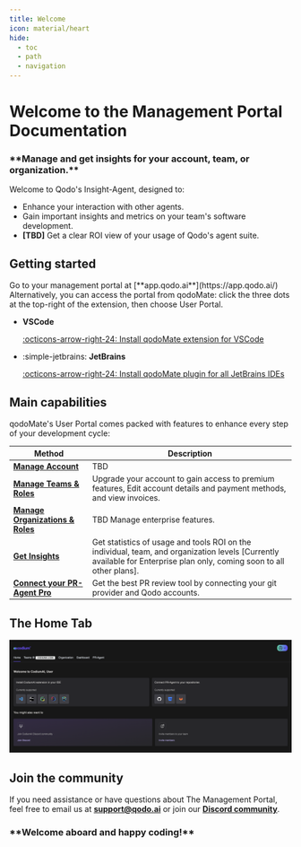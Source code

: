 ```yaml
---
title: Welcome
icon: material/heart
hide:
  - toc
  - path
  - navigation
---
```



# Welcome to the Management Portal Documentation

<h3 class="black" markdown>
**Manage and get insights for your account, team, or organization.**
</h3>

Welcome to Qodo's Insight-Agent, designed to:

- Enhance your interaction with other agents.
- Gain important insights and metrics on your team's software development.
- **[TBD]** Get a clear ROI view of your usage of Qodo's agent suite.


## Getting started

<div class="grid cards" markdown>
Go to your management portal at [**app.qodo.ai**](https://app.qodo.ai/)</div>
Alternatively, you can access the portal from qodoMate: click the three dots at the top-right of the extension, then choose User Portal.

<div class="grid cards" markdown>

-  __VSCode__ 

    [:octicons-arrow-right-24: Install qodoMate extension for VSCode](https://marketplace.visualstudio.com/items?itemName=Codium.codium)

- :simple-jetbrains: __JetBrains__ 
    
    [:octicons-arrow-right-24: Install qodoMate plugin for all JetBrains IDEs](https://plugins.jetbrains.com/plugin/21206-codiumate--code-test-and-review-with-confidence--by-codiumai)

</div>


## Main capabilities

qodoMate's User Portal comes packed with features to enhance every step of your development cycle:

| Method      | Description                          |
| ----------- | ------------------------------------ |
| **[Manage Account](./developer-and-teams-member/index.md)**  | TBD |
| **[Manage Teams & Roles](./teams-admin/index.md)** | Upgrade your account to gain access to premium features, Edit account details and payment methods, and view invoices. |
| **[Manage Organizations & Roles](./enterprise-admin/index.md)** | TBD Manage enterprise features. |
| **[Get Insights](./enterprise-admin/dashboard)** | Get statistics of usage and tools ROI on the individual, team, and organization levels [Currently available for Enterprise plan only, coming soon to all other plans]. |
| **[Connect your PR-Agent Pro](./general/pr-agent)** | Get the best PR review tool by connecting your git provider and Qodo accounts. |


## The Home Tab

![home_tab](./assets/home_tab.png)  

## Join the community

If you need assistance or have questions about The Management Portal, feel free to email us at **<support@qodo.ai>**  or join our [**Discord community**](https://discord.com/invite/kG35uSHDBc).


<h3 class="black" markdown>
**Welcome aboard and happy coding!**
</h3>